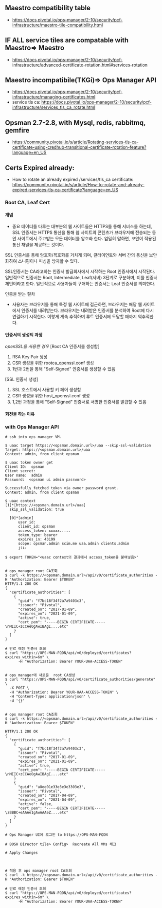 ## Maestro compatibility table
- https://docs.pivotal.io/ops-manager/2-10/security/pcf-infrastructure/maestro-tile-compatibility.html
## IF ALL service tiles are compatable with Maestro=> Maestro
- https://docs.pivotal.io/ops-manager/2-10/security/pcf-infrastructure/advanced-certificate-rotation.html#services-rotation 
## Maestro incompatibile(TKGi)=>  Ops Manager API 
- https://docs.pivotal.io/ops-manager/2-10/security/pcf-infrastructure/managing-certificates.html
- service tls ca: https://docs.pivotal.io/ops-manager/2-10/security/pcf-infrastructure/services_tls_ca_rotate.html
## Opsman 2.7-2.8, with Mysql, redis, rabbitmq, gemfire 
- https://community.pivotal.io/s/article/Rotating-services-tls-ca-certificate-using-credhub-transitional-certificate-rotation-feature?language=en_US

## Certs Expired already: 
- How to rotate an already expired /services/tls_ca certificate: https://community.pivotal.io/s/article/How-to-rotate-and-already-expired-services-tls-ca-certificate?language=en_US


### Root CA, Leaf Cert
#### 개념
- 중요 데이터를 다루는 대부분의 웹 사이트들은 HTTPS를 통해 서비스를 하는데, SSL 인증서는 HTTPS 통신을 통해 웹 사이트의 콘텐츠가 브라우저에 전송되는 동안 사이트에서 주고받는 모든 데이터를 암호화 한다. 엄밀히 말하면, 보안이 적용된 통신 채널을 제공하는 것이다.

SSL 인증서를 통해 암호화/복호화를 거치게 되며, 클라이언트와 서버 간의 통신을 보안화하여 스니핑이나 피싱을 방지할 수 있다.

SSL인증서는 CA라고하는 인증서 발급회사에서 시작하는 Root 인증서에서 시작된다. 일반적으로 인증서는 Root, Intermediate, Leaf(서버) 3단계로 구분하며, 이를 인증서 체인이라고 한다. 일반적으로 사용자들이 구매하는 인증서는 Leaf 인증서를 의미한다. 


인증을 받는 절차
- 사용자는 브라우저를 통해 특정 웹 사이트에 접근하면, 브라우저는 해당 웹 사이트에서 인증서를 내려받는다. 브라우저는 내려받은 인증서를 분석하여 Root에 다시 연결하기 시작한다. 이렇게 계속 추적하며 루트 인증서에 도달할 때까지 역추적한다.


#### 인증서의 생성의 과정 
*openSSL을 사용한 경우*
[Root CA 인증서를 생성함]
1. RSA Key Pair 생성
2. CSR 생성을 위한 rootca_openssl.conf 생성
3. 1번과 2번을 통해 "Self-Signed" 인증서를 생성할 수 있음

[SSL 인증서 생성]
1. SSL 호스트에서 사용할 키 페어 생성함
2. CSR 생성을 위한 host_openssl.conf 생성
3. 1,2번 과정을 통해 "Self-Signed" 인증서로 서명한 인증서를 발급할 수 있음


#### 회전을 하는 이유




### with Ops Manager API 

```
# ssh into ops manager VM.

$ uaac target https://<opsman.domain.url>/uaa --skip-ssl-validation
Target: https://<opsman.domain.url>/uaa
Context: admin, from client opsman

$ uaac token owner get
Client ID:  opsman
Client secret:
User name:  admin
Password:  <opsman ui admin password>

Successfully fetched token via owner password grant.
Context: admin, from client opsman

$ uaac context
[1]*[https://<opsman.domain.url>/uaa]
  skip_ssl_validation: true

  [0]*[admin]
      user_id: 
      client_id: opsman
      access_token: xxxxx.....
      token_type: bearer
      expires_in: 43199
      scope: opsman.admin scim.me uaa.admin clients.admin
      jti: 

$ export TOKEN="<uaac context의 결과에서 access_token을 붙여넣음>"


# ops manager root CA조회
$ curl -k https://<opsman.domain.url>/api/v0/certificate_authorities -H "Authorization: Bearer $TOKEN"
HTTP/1.1 200 OK
{
  "certificate_authorities": [
    {
      "guid": "f7bc18f34f2a7a9403c3",
      "issuer": "Pivotal",
      "created_on": "2017-01-09",
      "expires_on": "2021-01-09",
      "active": true,
      "cert_pem": "-----BEGIN CERTIFICATE-----\nMIIC+zCCAeOgAwIBAgI....etc"
    }
  ]
}

# 만료 예정 인증서 조회
$ curl "https://OPS-MAN-FQDN/api/v0/deployed/certificates?expires_within=6m" \
      -H "Authorization: Bearer YOUR-UAA-ACCESS-TOKEN"
     
     
# ops manager에 새로운  root CA생성
$ curl "https://OPS-MAN-FQDN/api/v0/certificate_authorities/generate" \
  -X POST \
  -H "Authorization: Bearer YOUR-UAA-ACCESS-TOKEN" \
  -H "Content-Type: application/json" \
  -d '{}'


# ops manager root CA조회
$ curl -k https://<opsman.domain.url>/api/v0/certificate_authorities -H "Authorization: Bearer $TOKEN"

HTTP/1.1 200 OK
{
  "certificate_authorities": [
    {
      "guid": "f7bc18f34f2a7a9403c3",
      "issuer": "Pivotal",
      "created_on": "2017-01-09",
      "expires_on": "2021-01-09",
      "active": true,
      "cert_pem": "-----BEGIN CERTIFICATE-----\nMIIC+zCCAeOgAwIBAgI....etc"
    }
    {
      "guid": "a8ee01e33e3e3e3303e3",
      "issuer": "Pivotal",
      "created_on": "2017-04-09",
      "expires_on": "2021-04-09",
      "active": false,
      "cert_pem": "-----BEGIN CERTIFICATE-----\zBBBC+eAAAe1gAwAAAeZ....etc"
    }
  ]
}

# Ops Manager UI에 로그인 to https://OPS-MAN-FQDN 

# BOSH Director tile> Config>  Recreate All VMs 체크

# Apply Changes



# 적용 후 ops manager root CA조회
$ curl -k https://<opsman.domain.url>/api/v0/certificate_authorities -H "Authorization: Bearer $TOKEN"

# 만료 예정 인증서 조회
$ curl "https://OPS-MAN-FQDN/api/v0/deployed/certificates?expires_within=6m" \
      -H "Authorization: Bearer YOUR-UAA-ACCESS-TOKEN"
     


  
```
